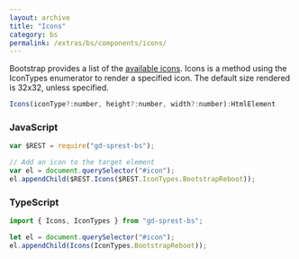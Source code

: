 ```yaml
---
layout: archive
title: "Icons"
category: bs
permalink: /extras/bs/components/icons/
---
```

Bootstrap provides a list of the [available icons](https://icons.getbootstrap.com/#icons). Icons is a method using the IconTypes enumerator to render a specified icon. The default size rendered is 32x32, unless specified.

```js
Icons(iconType?:number, height?:number, width?:number):HtmlElement
```

<div id="icon"></div>

### JavaScript
```js
var $REST = require("gd-sprest-bs");

// Add an icon to the target element
var el = document.querySelector("#icon");
el.appendChild($REST.Icons($REST.IconTypes.BootstrapReboot));
```

### TypeScript

```ts
import { Icons, IconTypes } from "gd-sprest-bs";

let el = document.querySelector("#icon");
el.appendChild(Icons(IconTypes.BootstrapReboot));
```

<script type="text/javascript" src="https://unpkg.com/gd-sprest-bs/dist/gd-sprest-bs-icons.js"></script>
<script type="text/javascript">
    // Wait for the window to be loaded
    window.addEventListener("load", function() {
        // Add an icon to the target element
        var el = document.querySelector("#icon");
        el ? el.appendChild($REST.Icons($REST.IconTypes.BootstrapReboot)) : null;
    });
</script>